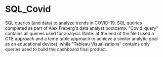 # SQL_Covid
 SQL queries (and data) to analyze trends in COVID-19. SQL queries completed as part of Alex Freberg's data analyst bootcamp. "Covid_query" contains all queries used for analysis (Note: at the end of the file I used a CTE approach and a temp table approach to achieve a similar analytic goal as an educational device), while "Tableau Visualizations" contains only queries used to build the dashboard final product.
